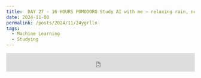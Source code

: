 ```yaml
---
title:  DAY 27 - 16 HOURS POMODORO Study AI with me — relaxing rain, no music
date: 2024-11-08
permalink: /posts/2024/11/24ygrlln
tags:
  - Machine Learning
  - Studying
---
```


<iframe width="100%" height="50" src="https://www.youtube.com/embed/uFrRBzkhnvk" frameborder="0" allowfullscreen></iframe>
